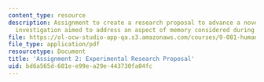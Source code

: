 ```yaml
---
content_type: resource
description: Assignment to create a research proposal to advance a novel neuroimaging
  investigation aimed to address an aspect of memory considered during the course.
file: https://ol-ocw-studio-app-qa.s3.amazonaws.com/courses/9-081-human-memory-and-learning-fall-2002/bd6a565d601ee99ea29e443730fa04fc_assignment2.pdf
file_type: application/pdf
resourcetype: Document
title: 'Assignment 2: Experimental Research Proposal'
uid: bd6a565d-601e-e99e-a29e-443730fa04fc
---
```

